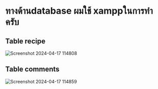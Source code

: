 # ทางด้านdatabase ผมใช้ xamppในการทำครับ

##  Table recipe

![Screenshot 2024-04-17 114808](https://github.com/turk2003/512325-wongnok-recipes/assets/76483183/86fd1ac2-170e-407d-b2ed-913882b20db0)


## Table comments
![Screenshot 2024-04-17 114859](https://github.com/turk2003/512325-wongnok-recipes/assets/76483183/7c9d24a7-3819-44ac-a247-297c933b32f5)
